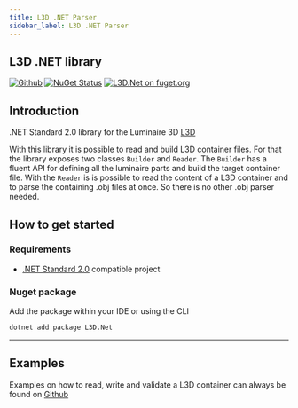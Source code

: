 ```yaml
---
title: L3D .NET Parser
sidebar_label: L3D .NET Parser
---
```


## L3D .NET library

[![Github](https://img.shields.io/badge/Github-Repository-lightgrey)](https://github.com/globallightingdata/l3d.net) [![NuGet Status](https://img.shields.io/nuget/v/L3D.Net.svg)](https://www.nuget.org/packages/L3D.Net/) [![L3D.Net on fuget.org](https://www.fuget.org/packages/L3D.Net/badge.svg)](https://www.fuget.org/packages/L3D.Net)

## Introduction

.NET Standard 2.0 library for the Luminaire 3D [L3D](https://gldf.io/docs/geometry/l3d-intro)

With this library it is possible to read and build L3D container files. For that the library exposes two classes `Builder` and `Reader`.
The `Builder` has a fluent API for defining all the luminaire parts and build the target container file.
With the `Reader` is is possible to read the content of a L3D container and to parse the containing .obj files at once. So there is no other .obj parser needed.

## How to get started

### Requirements

- [.NET Standard 2.0](https://docs.microsoft.com/de-de/dotnet/standard/net-standard) compatible project

### Nuget package

Add the package within your IDE or using the CLI

```bash
dotnet add package L3D.Net
```

---

## Examples

Examples on how to read, write and validate a L3D container can always be found on [Github](https://github.com/globallightingdata/l3d.net)
